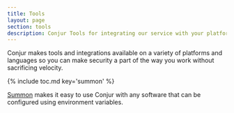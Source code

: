 ```yaml
---
title: Tools
layout: page
section: tools
description: Conjur Tools for integrating our service with your platforms and servers.
---
```


Conjur makes tools and integrations available on a variety of platforms
and languages so you can make security a part of the way you work without
sacrificing velocity.

{% include toc.md key='summon' %}

[Summon](summon.html) makes it easy to use Conjur with any software that can be
configured using environment variables.
